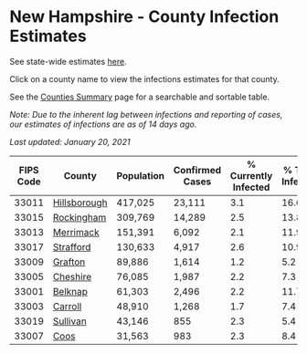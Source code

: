 # New Hampshire - County Infection Estimates

See state-wide estimates [here](/infections/us-nh).

Click on a county name to view the infections estimates for that county.

See the [Counties Summary](/infections/summary-counties) page for a searchable and sortable table.

*Note: Due to the inherent lag between infections and reporting of cases, our estimates of infections are as of 14 days ago.*

*Last updated: January 20, 2021*

|   FIPS Code |                       County |   Population |   Confirmed Cases |   % Currently Infected |   % Total Infected |
|-------------|------------------------------|--------------|-------------------|------------------------|--------------------|
|       33011 | [Hillsborough](hillsborough) |      417,025 |            23,111 |                    3.1 |               16.6 |
|       33015 |     [Rockingham](rockingham) |      309,769 |            14,289 |                    2.5 |               13.8 |
|       33013 |       [Merrimack](merrimack) |      151,391 |             6,092 |                    2.1 |               11.9 |
|       33017 |       [Strafford](strafford) |      130,633 |             4,917 |                    2.6 |               10.9 |
|       33009 |           [Grafton](grafton) |       89,886 |             1,614 |                    1.2 |                5.2 |
|       33005 |         [Cheshire](cheshire) |       76,085 |             1,987 |                    2.2 |                7.3 |
|       33001 |           [Belknap](belknap) |       61,303 |             2,496 |                    2.2 |               11.7 |
|       33003 |           [Carroll](carroll) |       48,910 |             1,268 |                    1.7 |                7.4 |
|       33019 |         [Sullivan](sullivan) |       43,146 |               855 |                    2.3 |                5.4 |
|       33007 |                 [Coos](coos) |       31,563 |               983 |                    2.3 |                8.4 |